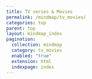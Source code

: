 ```yaml
---
title: TV series & Movies
permalink: /mindmap/tv_movies/
categories: top
parent: top
layout: mindmap_index
pagination:
  collection: mindmap
  category: tv_movies
  enabled: "true"
  extension: html
  indexpage: index
---
```

